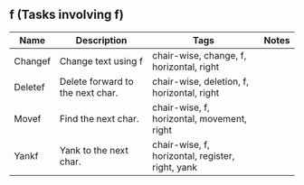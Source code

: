 ## f (Tasks involving f)
| Name | Description | Tags | Notes
| --- | -------- | -------- | -------- |
|Changef | Change text using f | chair-wise, change, f, horizontal, right |
|Deletef | Delete forward to the next char. | chair-wise, deletion, f, horizontal, right |
|Movef | Find the next char. | chair-wise, f, horizontal, movement, right |
|Yankf | Yank to the next char. | chair-wise, f, horizontal, register, right, yank |